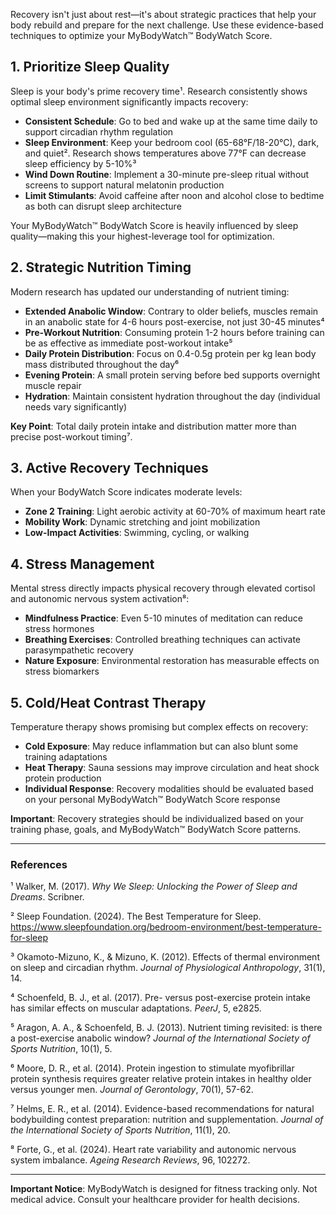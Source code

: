Recovery isn't just about rest—it's about strategic practices that help your body rebuild and prepare for the next challenge. Use these evidence-based techniques to optimize your MyBodyWatch™ BodyWatch Score.

## 1. Prioritize Sleep Quality

Sleep is your body's prime recovery time¹. Research consistently shows optimal sleep environment significantly impacts recovery:

- **Consistent Schedule**: Go to bed and wake up at the same time daily to support circadian rhythm regulation
- **Sleep Environment**: Keep your bedroom cool (65-68°F/18-20°C), dark, and quiet². Research shows temperatures above 77°F can decrease sleep efficiency by 5-10%³
- **Wind Down Routine**: Implement a 30-minute pre-sleep ritual without screens to support natural melatonin production
- **Limit Stimulants**: Avoid caffeine after noon and alcohol close to bedtime as both can disrupt sleep architecture

Your MyBodyWatch™ BodyWatch Score is heavily influenced by sleep quality—making this your highest-leverage tool for optimization.

## 2. Strategic Nutrition Timing

Modern research has updated our understanding of nutrient timing:

- **Extended Anabolic Window**: Contrary to older beliefs, muscles remain in an anabolic state for 4-6 hours post-exercise, not just 30-45 minutes⁴
- **Pre-Workout Nutrition**: Consuming protein 1-2 hours before training can be as effective as immediate post-workout intake⁵
- **Daily Protein Distribution**: Focus on 0.4-0.5g protein per kg lean body mass distributed throughout the day⁶
- **Evening Protein**: A small protein serving before bed supports overnight muscle repair
- **Hydration**: Maintain consistent hydration throughout the day (individual needs vary significantly)

**Key Point**: Total daily protein intake and distribution matter more than precise post-workout timing⁷.

## 3. Active Recovery Techniques

When your BodyWatch Score indicates moderate levels:

- **Zone 2 Training**: Light aerobic activity at 60-70% of maximum heart rate
- **Mobility Work**: Dynamic stretching and joint mobilization
- **Low-Impact Activities**: Swimming, cycling, or walking

## 4. Stress Management

Mental stress directly impacts physical recovery through elevated cortisol and autonomic nervous system activation⁸:

- **Mindfulness Practice**: Even 5-10 minutes of meditation can reduce stress hormones
- **Breathing Exercises**: Controlled breathing techniques can activate parasympathetic recovery
- **Nature Exposure**: Environmental restoration has measurable effects on stress biomarkers

## 5. Cold/Heat Contrast Therapy

Temperature therapy shows promising but complex effects on recovery:

- **Cold Exposure**: May reduce inflammation but can also blunt some training adaptations
- **Heat Therapy**: Sauna sessions may improve circulation and heat shock protein production
- **Individual Response**: Recovery modalities should be evaluated based on your personal MyBodyWatch™ BodyWatch Score response

**Important**: Recovery strategies should be individualized based on your training phase, goals, and MyBodyWatch™ BodyWatch Score patterns.

---

### References

¹ Walker, M. (2017). *Why We Sleep: Unlocking the Power of Sleep and Dreams*. Scribner.

² Sleep Foundation. (2024). The Best Temperature for Sleep. https://www.sleepfoundation.org/bedroom-environment/best-temperature-for-sleep

³ Okamoto-Mizuno, K., & Mizuno, K. (2012). Effects of thermal environment on sleep and circadian rhythm. *Journal of Physiological Anthropology*, 31(1), 14.

⁴ Schoenfeld, B. J., et al. (2017). Pre- versus post-exercise protein intake has similar effects on muscular adaptations. *PeerJ*, 5, e2825.

⁵ Aragon, A. A., & Schoenfeld, B. J. (2013). Nutrient timing revisited: is there a post-exercise anabolic window? *Journal of the International Society of Sports Nutrition*, 10(1), 5.

⁶ Moore, D. R., et al. (2014). Protein ingestion to stimulate myofibrillar protein synthesis requires greater relative protein intakes in healthy older versus younger men. *Journal of Gerontology*, 70(1), 57-62.

⁷ Helms, E. R., et al. (2014). Evidence-based recommendations for natural bodybuilding contest preparation: nutrition and supplementation. *Journal of the International Society of Sports Nutrition*, 11(1), 20.

⁸ Forte, G., et al. (2024). Heart rate variability and autonomic nervous system imbalance. *Ageing Research Reviews*, 96, 102272.

---

**Important Notice**: MyBodyWatch is designed for fitness tracking only. Not medical advice. Consult your healthcare provider for health decisions.